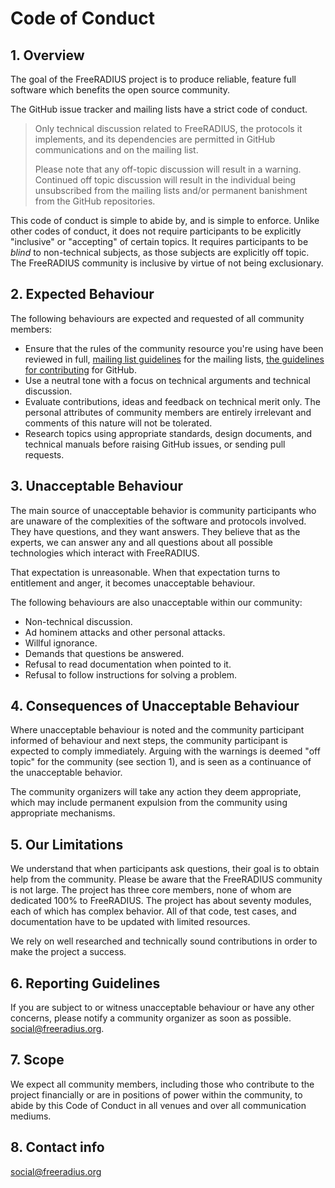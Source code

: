 # Code of Conduct
## 1. Overview

The goal of the FreeRADIUS project is to produce reliable, feature full software which benefits the
open source community.

The GitHub issue tracker and mailing lists have a strict code of conduct.

> Only technical discussion related to FreeRADIUS, the protocols it implements, and its dependencies
> are permitted in GitHub communications and on the mailing list.
> 
> Please note that any off-topic discussion will result in a warning. Continued off topic discussion
> will result in the individual being unsubscribed from the mailing lists and/or permanent
> banishment from the GitHub repositories.

This code of conduct is simple to abide by, and is simple to enforce. Unlike other codes of conduct,
it does not require participants to be explicitly "inclusive" or "accepting" of certain topics. It
requires participants to be *blind* to non-technical subjects, as those subjects are explicitly off
topic. The FreeRADIUS community is inclusive by virtue of not being exclusionary.

## 2. Expected Behaviour

The following behaviours are expected and requested of all community members:

- Ensure that the rules of the community resource you're using have been reviewed in full, [mailing
  list guidelines](http://freeradius.org/list/) for the mailing lists, [the guidelines for
  contributing](https://github.com/FreeRADIUS/freeradius-server/blob/v4.0.x/.github/contributing.md)
  for GitHub.
- Use a neutral tone with a focus on technical arguments and technical discussion.
- Evaluate contributions, ideas and feedback on technical merit only.  The personal attributes of
  community members are entirely irrelevant and comments of this nature will not be tolerated.
- Research topics using appropriate standards, design documents, and technical manuals before raising
  GitHub issues, or sending pull requests.

## 3. Unacceptable Behaviour

The main source of unacceptable behavior is community participants who are unaware of the
complexities of the software and protocols involved.
They have questions, and they want answers.  They believe that as the experts, we can answer any and
all questions about all possible technologies which interact with FreeRADIUS.

That expectation is unreasonable.  When that expectation turns to entitlement and anger, it becomes
unacceptable behaviour.

The following behaviours are also unacceptable within our community:

- Non-technical discussion.
- Ad hominem attacks and other personal attacks.
- Willful ignorance.
- Demands that questions be answered.
- Refusal to read documentation when pointed to it.
- Refusal to follow instructions for solving a problem.

## 4. Consequences of Unacceptable Behaviour

Where unacceptable behaviour is noted and the community participant informed of behaviour and next
steps, the community participant is expected to comply immediately.  Arguing with the warnings is
deemed "off topic" for the community (see section 1), and is seen as a continuance of the
unacceptable behavior.

The community organizers will take any action they deem appropriate, which may include permanent
expulsion from the community using appropriate mechanisms.

## 5. Our Limitations

We understand that when participants ask questions, their goal is to obtain help from the community.
Please be aware that the FreeRADIUS community is not large.  The project has three core members,
none of whom are dedicated 100% to FreeRADIUS.  The project has about seventy modules, each of which
has complex behavior.  All of that code, test cases, and documentation have to be updated with
limited resources.

We rely on well researched and technically sound contributions in order to make the project a
success.

## 6. Reporting Guidelines

If you are subject to or witness unacceptable behaviour or have any other concerns, please notify a
community organizer as soon as possible. social@freeradius.org.

## 7. Scope

We expect all community members, including those who contribute to the project financially or are in
positions of power within the community, to abide by this Code of Conduct in all venues and over all
communication mediums.

## 8. Contact info

social@freeradius.org
